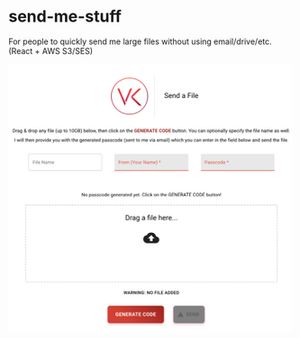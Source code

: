 # send-me-stuff
For people to quickly send me large files without using email/drive/etc. (React + AWS S3/SES)

![](sendmestuff.png)
